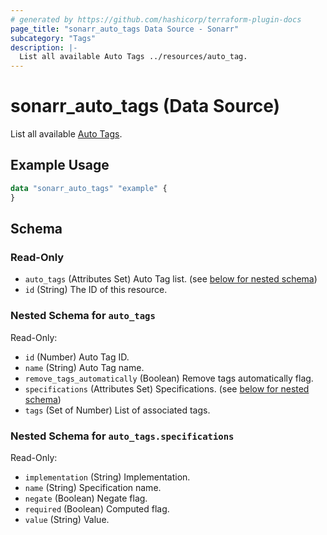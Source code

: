 ```yaml
---
# generated by https://github.com/hashicorp/terraform-plugin-docs
page_title: "sonarr_auto_tags Data Source - Sonarr"
subcategory: "Tags"
description: |-
  List all available Auto Tags ../resources/auto_tag.
---
```


# sonarr_auto_tags (Data Source)

<!-- subcategory:Tags -->
List all available [Auto Tags](../resources/auto_tag).

## Example Usage

```terraform
data "sonarr_auto_tags" "example" {
}
```

<!-- schema generated by tfplugindocs -->
## Schema

### Read-Only

- `auto_tags` (Attributes Set) Auto Tag list. (see [below for nested schema](#nestedatt--auto_tags))
- `id` (String) The ID of this resource.

<a id="nestedatt--auto_tags"></a>
### Nested Schema for `auto_tags`

Read-Only:

- `id` (Number) Auto Tag ID.
- `name` (String) Auto Tag name.
- `remove_tags_automatically` (Boolean) Remove tags automatically flag.
- `specifications` (Attributes Set) Specifications. (see [below for nested schema](#nestedatt--auto_tags--specifications))
- `tags` (Set of Number) List of associated tags.

<a id="nestedatt--auto_tags--specifications"></a>
### Nested Schema for `auto_tags.specifications`

Read-Only:

- `implementation` (String) Implementation.
- `name` (String) Specification name.
- `negate` (Boolean) Negate flag.
- `required` (Boolean) Computed flag.
- `value` (String) Value.
